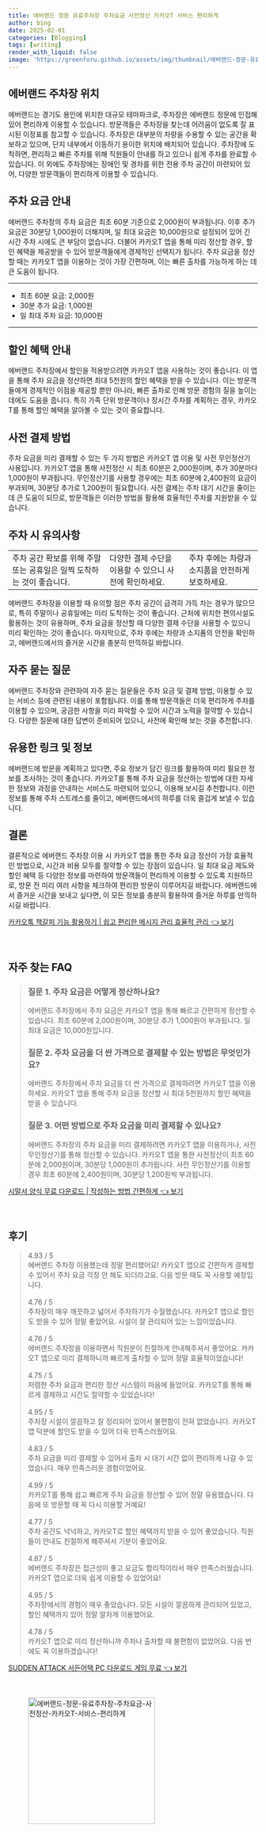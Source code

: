 ```yaml
---
title: 에버랜드 정문 유료주차장 주차요금 사전정산 카카오T 서비스 편리하게
author: bing
date: 2025-02-01
categories: [Blogging]
tags: [writing]
render_with_liquid: false
image: 'https://greenforu.github.io/assets/img/thumbnail/에버랜드-정문-유료주차장-주차요금-사전정산-카카오T-서비스-편리하게.webp'
---
```



<h2 id='에버랜드 주차장 위치'>에버랜드 주차장 위치</h2>

<p>에버랜드는 경기도 용인에 위치한 대규모 테마파크로, 주차장은 에버랜드 정문에 인접해 있어 편리하게 이용할 수 있습니다. 방문객들은 주차장을 찾는데 어려움이 없도록 잘 표시된 이정표를 참고할 수 있습니다. 주차장은 대부분의 차량을 수용할 수 있는 공간을 확보하고 있으며, 단지 내부에서 이동하기 용이한 위치에 배치되어 있습니다. 주차장에 도착하면, 편리하고 빠른 주차를 위해 직원들이 안내를 하고 있으니 쉽게 주차를 완료할 수 있습니다. 이 외에도 주차장에는 장애인 및 경차를 위한 전용 주차 공간이 마련되어 있어, 다양한 방문객들이 편리하게 이용할 수 있습니다.</p>

<h2 id='주차 요금 안내'>주차 요금 안내</h2>

<p>에버랜드 주차장의 주차 요금은 최초 60분 기준으로 2,000원이 부과됩니다. 이후 추가 요금은 30분당 1,000원이 더해지며, 일 최대 요금은 10,000원으로 설정되어 있어 긴 시간 주차 시에도 큰 부담이 없습니다. 더불어 카카오T 앱을 통해 미리 정산할 경우, 할인 혜택을 제공받을 수 있어 방문객들에게 경제적인 선택지가 됩니다. 주차 요금을 정산할 때는 카카오T 앱을 이용하는 것이 가장 간편하며, 이는 빠른 출차를 가능하게 하는 데 큰 도움이 됩니다.</p>

<hr />

<ul>
    <li>최초 60분 요금: 2,000원</li>
    <li>30분 추가 요금: 1,000원</li>
    <li>일 최대 주차 요금: 10,000원</li>
</ul>

<hr />

<h2 id='할인 혜택 안내'>할인 혜택 안내</h2>

<p>에버랜드 주차장에서 할인을 적용받으려면 카카오T 앱을 사용하는 것이 좋습니다. 이 앱을 통해 주차 요금을 정산하면 최대 5천원의 할인 혜택을 받을 수 있습니다. 이는 방문객들에게 경제적인 이점을 제공할 뿐만 아니라, 빠른 출차로 인해 방문 경험의 질을 높이는 데에도 도움을 줍니다. 특히 가족 단위 방문객이나 장시간 주차를 계획하는 경우, 카카오T를 통해 할인 혜택을 알아볼 수 있는 것이 중요합니다.</p>

<h2 id='사전 결제 방법'>사전 결제 방법</h2>

<p>주차 요금을 미리 결제할 수 있는 두 가지 방법은 카카오T 앱 이용 및 사전 무인정산기 사용입니다. 카카오T 앱을 통해 사전정산 시 최초 60분은 2,000원이며, 추가 30분마다 1,000원이 부과됩니다. 무인정산기를 사용할 경우에는 최초 60분에 2,400원의 요금이 부과되며, 30분당 추가로 1,200원이 필요합니다. 사전 결제는 주차 대기 시간을 줄이는 데 큰 도움이 되므로, 방문객들은 이러한 방법을 활용해 효율적인 주차를 지원받을 수 있습니다.</p>

<h2 id='주차 시 유의사항'>주차 시 유의사항</h2>

<table>
    <tr>
        <td>주차 공간 확보를 위해 주말 또는 공휴일은 일찍 도착하는 것이 좋습니다.</td>
        <td>다양한 결제 수단을 이용할 수 있으니 사전에 확인하세요.</td>
        <td>주차 후에는 차량과 소지품을 안전하게 보호하세요.</td>
    </tr>
</table>

<p>에버랜드 주차장을 이용할 때 유의할 점은 주차 공간이 급격히 가득 차는 경우가 많으므로, 특히 주말이나 공휴일에는 미리 도착하는 것이 좋습니다. 근처에 위치한 편의시설도 활용하는 것이 유용하며, 주차 요금을 정산할 때 다양한 결제 수단을 사용할 수 있으니 미리 확인하는 것이 좋습니다. 마지막으로, 주차 후에는 차량과 소지품의 안전을 확인하고, 에버랜드에서의 즐거운 시간을 충분히 만끽하길 바랍니다.</p>

<h2 id='자주 묻는 질문'>자주 묻는 질문</h2>

<p>에버랜드 주차장와 관련하여 자주 묻는 질문들은 주차 요금 및 결제 방법, 이용할 수 있는 서비스 등에 관련된 내용이 포함됩니다. 이를 통해 방문객들은 더욱 편리하게 주차를 이용할 수 있으며, 궁금한 사항을 미리 파악할 수 있어 시간과 노력을 절약할 수 있습니다. 다양한 질문에 대한 답변이 준비되어 있으니, 사전에 확인해 보는 것을 추천합니다.</p>

<h2 id='유용한 링크 및 정보'>유용한 링크 및 정보</h2>

<p>에버랜드에 방문을 계획하고 있다면, 주요 정보가 담긴 링크를 활용하여 미리 필요한 정보를 조사하는 것이 좋습니다. 카카오T를 통해 주차 요금을 정산하는 방법에 대한 자세한 정보와 과정을 안내하는 서비스도 마련되어 있으니, 이용해 보시길 추천합니다. 이런 정보를 통해 주차 스트레스를 줄이고, 에버랜드에서의 하루를 더욱 즐겁게 보낼 수 있습니다.</p>

<h2 id='결론'>결론</h2>

<p>결론적으로 에버랜드 주차장 이용 시 카카오T 앱을 통한 주차 요금 정산이 가장 효율적인 방법으로, 시간과 비용 모두를 절약할 수 있는 장점이 있습니다. 일 최대 요금 제도와 할인 혜택 등 다양한 정보를 마련하여 방문객들이 편리하게 이용할 수 있도록 지원하므로, 방문 전 미리 여러 사항을 체크하여 편리한 방문이 이루어지길 바랍니다. 에버랜드에서 즐거운 시간을 보내고 싶다면, 이 모든 정보를 충분히 활용하여 즐거운 하루를 만끽하시길 바랍니다.</p>


<p><a class="click-button" title="카카오톡 책갈피 기능 활용하기 | 쉽고 편리한 메시지 관리 효율적 관리" href="https://greenforu.github.io/posts/%EC%B9%B4%EC%B9%B4%EC%98%A4%ED%86%A1-%EC%B1%85%EA%B0%88%ED%94%BC-%EA%B8%B0%EB%8A%A5-%ED%99%9C%EC%9A%A9%ED%95%98%EA%B8%B0-%EC%89%BD%EA%B3%A0-%ED%8E%B8%EB%A6%AC%ED%95%9C-%EB%A9%94%EC%8B%9C%EC%A7%80-%EA%B4%80%EB%A6%AC-%ED%9A%A8%EC%9C%A8%EC%A0%81-%EA%B4%80%EB%A6%AC/" rel="dofollow">카카오톡 책갈피 기능 활용하기 | 쉽고 편리한 메시지 관리 효율적 관리 👈 보기</a></p><br>
<h2 id='자주_찾는_FAQ'>자주 찾는 FAQ</h2>
<div itemscope="" itemtype="https://schema.org/FAQPage"> 
<blockquote> 
<div itemscope="" itemprop="mainEntity" itemtype="https://schema.org/Question"> 
<h3 itemprop="name">질문 1. 주차 요금은 어떻게 정산하나요?</h3> 
<div itemscope="" itemprop="acceptedAnswer" itemtype="https://schema.org/Answer"> 
<span itemprop="text"> 
<p>에버랜드 주차장에서 주차 요금은 카카오T 앱을 통해 빠르고 간편하게 정산할 수 있습니다. 최초 60분에 2,000원이며, 30분당 추가 1,000원이 부과됩니다. 일 최대 요금은 10,000원입니다.</p> 
</span> 
</div> 
</div> 
<div itemscope="" itemprop="mainEntity" itemtype="https://schema.org/Question"> 
<h3 itemprop="name">질문 2. 주차 요금을 더 싼 가격으로 결제할 수 있는 방법은 무엇인가요?</h3> 
<div itemscope="" itemprop="acceptedAnswer" itemtype="https://schema.org/Answer"> 
<span itemprop="text"> 
<p>에버랜드 주차장에서 주차 요금을 더 싼 가격으로 결제하려면 카카오T 앱을 이용하세요. 카카오T 앱을 통해 주차 요금을 정산할 시 최대 5천원까지 할인 혜택을 받을 수 있습니다.</p> 
</span> 
</div> 
</div> 
<div itemscope="" itemprop="mainEntity" itemtype="https://schema.org/Question"> 
<h3 itemprop="name">질문 3. 어떤 방법으로 주차 요금을 미리 결제할 수 있나요?</h3> 
<div itemscope="" itemprop="acceptedAnswer" itemtype="https://schema.org/Answer"> 
<span itemprop="text"> 
<p>에버랜드 주차장의 주차 요금을 미리 결제하려면 카카오T 앱을 이용하거나, 사전 무인정산기를 통해 정산할 수 있습니다. 카카오T 앱을 통한 사전정산이 최초 60분에 2,000원이며, 30분당 1,000원이 추가됩니다. 사전 무인정산기를 이용할 경우 최초 60분에 2,400원이며, 30분당 1,200원씩 부과됩니다.</p> 
</span> 
</div> 
</div> 
</blockquote> 
</div>
<p><a class="click-button" title="시말서 양식 무료 다운로드 | 작성하는 방법 간편하게" href="https://greenforu.github.io/posts/%EC%8B%9C%EB%A7%90%EC%84%9C-%EC%96%91%EC%8B%9D-%EB%AC%B4%EB%A3%8C-%EB%8B%A4%EC%9A%B4%EB%A1%9C%EB%93%9C-%EC%9E%91%EC%84%B1%ED%95%98%EB%8A%94-%EB%B0%A9%EB%B2%95-%EA%B0%84%ED%8E%B8%ED%95%98%EA%B2%8C/" rel="dofollow">시말서 양식 무료 다운로드 | 작성하는 방법 간편하게 👈 보기</a></p><br>
<h2 id='후기'>후기</h2>
<div itemscope itemtype="https://schema.org/Product">
  <blockquote>
  <div itemprop="review" itemscope itemtype="https://schema.org/Review">
      <div itemprop="reviewRating" itemscope itemtype="https://schema.org/Rating"> <span itemprop="ratingValue">4.93</span> / <span itemprop="bestRating">5</span> </div>
      <span itemprop="reviewBody">에버랜드 주차장 이용했는데 정말 편리했어요! 카카오T 앱으로 간편하게 결제할 수 있어서 주차 요금 걱정 안 해도 되더라고요. 다음 방문 때도 꼭 사용할 예정입니다.</span>
  </div>
  <br>
  <div itemprop="review" itemscope itemtype="https://schema.org/Review">
      <div itemprop="reviewRating" itemscope itemtype="https://schema.org/Rating"> <span itemprop="ratingValue">4.76</span> / <span itemprop="bestRating">5</span> </div>
      <span itemprop="reviewBody">주차장이 매우 깨끗하고 넓어서 주차하기가 수월했습니다. 카카오T 앱으로 할인도 받을 수 있어 정말 좋았어요. 시설이 잘 관리되어 있는 느낌이었습니다.</span>
  </div>
  <br>
  <div itemprop="review" itemscope itemtype="https://schema.org/Review">
      <div itemprop="reviewRating" itemscope itemtype="https://schema.org/Rating"> <span itemprop="ratingValue">4.76</span> / <span itemprop="bestRating">5</span> </div>
      <span itemprop="reviewBody">에버랜드 주차장을 이용하면서 직원분이 친절하게 안내해주셔서 좋았어요. 카카오T 앱으로 미리 결제하니까 빠르게 출차할 수 있어 정말 효율적이었습니다!</span>
  </div>
  <br>
  <div itemprop="review" itemscope itemtype="https://schema.org/Review">
      <div itemprop="reviewRating" itemscope itemtype="https://schema.org/Rating"> <span itemprop="ratingValue">4.75</span> / <span itemprop="bestRating">5</span> </div>
      <span itemprop="reviewBody">저렴한 주차 요금과 편리한 정산 시스템이 마음에 들었어요. 카카오T를 통해 빠르게 결제하고 시간도 절약할 수 있었습니다!</span>
  </div>
  <br>
  <div itemprop="review" itemscope itemtype="https://schema.org/Review">
      <div itemprop="reviewRating" itemscope itemtype="https://schema.org/Rating"> <span itemprop="ratingValue">4.95</span> / <span itemprop="bestRating">5</span> </div>
      <span itemprop="reviewBody">주차장 시설이 깔끔하고 잘 정리되어 있어서 불편함이 전혀 없었습니다. 카카오T 앱 덕분에 할인도 받을 수 있어 더욱 만족스러웠어요.</span>
  </div>
  <br>
  <div itemprop="review" itemscope itemtype="https://schema.org/Review">
      <div itemprop="reviewRating" itemscope itemtype="https://schema.org/Rating"> <span itemprop="ratingValue">4.83</span> / <span itemprop="bestRating">5</span> </div>
      <span itemprop="reviewBody">주차 요금을 미리 결제할 수 있어서 출차 시 대기 시간 없이 편리하게 나갈 수 있었습니다. 매우 만족스러운 경험이었어요.</span>
  </div>
  <br>
  <div itemprop="review" itemscope itemtype="https://schema.org/Review">
      <div itemprop="reviewRating" itemscope itemtype="https://schema.org/Rating"> <span itemprop="ratingValue">4.99</span> / <span itemprop="bestRating">5</span> </div>
      <span itemprop="reviewBody">카카오T를 통해 쉽고 빠르게 주차 요금을 정산할 수 있어 정말 유용했습니다. 다음에 또 방문할 때 꼭 다시 이용할 거예요!</span>
  </div>
  <br>
  <div itemprop="review" itemscope itemtype="https://schema.org/Review">
      <div itemprop="reviewRating" itemscope itemtype="https://schema.org/Rating"> <span itemprop="ratingValue">4.77</span> / <span itemprop="bestRating">5</span> </div>
      <span itemprop="reviewBody">주차 공간도 넉넉하고, 카카오T로 할인 혜택까지 받을 수 있어 좋았습니다. 직원들이 안내도 친절하게 해주셔서 기분이 좋았어요.</span>
  </div>
  <br>
  <div itemprop="review" itemscope itemtype="https://schema.org/Review">
      <div itemprop="reviewRating" itemscope itemtype="https://schema.org/Rating"> <span itemprop="ratingValue">4.87</span> / <span itemprop="bestRating">5</span> </div>
      <span itemprop="reviewBody">에버랜드 주차장은 접근성이 좋고 요금도 합리적이라서 매우 만족스러웠습니다. 카카오T 앱으로 더욱 쉽게 이용할 수 있었어요!</span>
  </div>
  <br>
  <div itemprop="review" itemscope itemtype="https://schema.org/Review">
      <div itemprop="reviewRating" itemscope itemtype="https://schema.org/Rating"> <span itemprop="ratingValue">4.95</span> / <span itemprop="bestRating">5</span> </div>
      <span itemprop="reviewBody">주차장에서의 경험이 매우 좋았습니다. 모든 시설이 깔끔하게 관리되어 있었고, 할인 혜택까지 있어 정말 알차게 이용했어요.</span>
  </div>
  <br>
  <div itemprop="review" itemscope itemtype="https://schema.org/Review">
      <div itemprop="reviewRating" itemscope itemtype="https://schema.org/Rating"> <span itemprop="ratingValue">4.78</span> / <span itemprop="bestRating">5</span> </div>
      <span itemprop="reviewBody">카카오T 앱으로 미리 정산하니까 주차나 출차할 때 불편함이 없었어요. 다음 번에도 꼭 이용하겠습니다!</span>
  </div>
  </blockquote>
</div>
<p><a class="click-button" title="SUDDEN ATTACK 서든어택 PC 다운로드 게임 무료" href="https://greenforu.github.io/posts/SUDDEN-ATTACK-%EC%84%9C%EB%93%A0%EC%96%B4%ED%83%9D-PC-%EB%8B%A4%EC%9A%B4%EB%A1%9C%EB%93%9C-%EA%B2%8C%EC%9E%84-%EB%AC%B4%EB%A3%8C/" rel="dofollow">SUDDEN ATTACK 서든어택 PC 다운로드 게임 무료 👈 보기</a></p><br>
<figure class="image"><img src="https://greenforu.github.io/assets/img/thumbnail/에버랜드-정문-유료주차장-주차요금-사전정산-카카오T-서비스-편리하게.webp" alt="에버랜드-정문-유료주차장-주차요금-사전정산-카카오T-서비스-편리하게" width="256" height="256"></figure>
